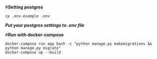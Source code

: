 #**Setting postgres**
```
cp .env.example .env
```
___Put your postgres settings to .env file___



#**Run with docker-compose**
```
docker-compose run app bash -c "python manage.py makemigrations && python manage.py migrate"
docker-compose up --build
```
